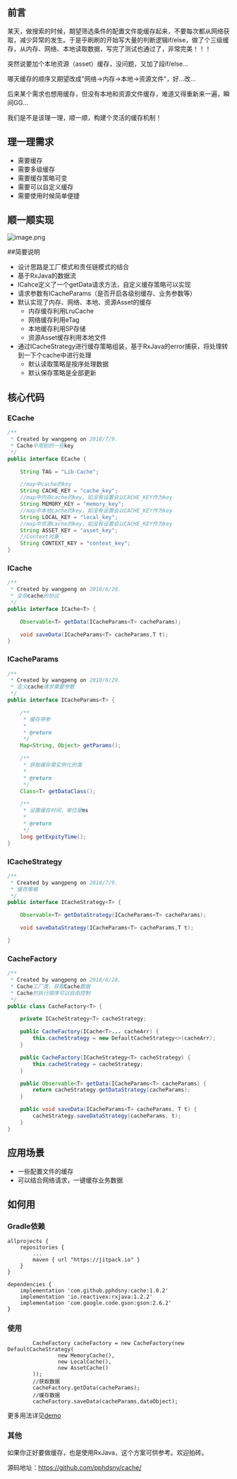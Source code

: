 ## 前言

某天，做搜索的时候，期望筛选条件的配置文件能缓存起来，不要每次都从网络获取，减少异常的发生。于是乎刷刷的开始写大量的判断逻辑if/else，做了个三级缓存，从内存、网络、本地读取数据，写完了测试也通过了，非常完美！！！

突然说要加个本地资源（asset）缓存，没问题，又加了段if/else...

哪天缓存的顺序又期望改成"网络->内存->本地->资源文件"，好...改...

后来某个需求也想用缓存，但没有本地和资源文件缓存，难道又得重新来一遍，瞬间GG...

我们是不是该理一理，顺一顺，构建个灵活的缓存机制！

## 理一理需求

-   需要缓存
-   需要多级缓存
-   需要缓存策略可变
-   需要可以自定义缓存
-   需要使用时候简单便捷

## 顺一顺实现
![image.png](https://upload-images.jianshu.io/upload_images/2014593-9db59bb04bde48b2.png?imageMogr2/auto-orient/strip%7CimageView2/2/w/1240)

##简要说明

-   设计思路是工厂模式和责任链模式的结合
-   基于RxJava的数据流
-   ICahce定义了一个getData请求方法，自定义缓存策略可以实现
-   请求参数有ICacheParams（是否开启各级别缓存、业务参数等）
-   默认实现了内存、网络、本地、资源Asset的缓存
    -   内存缓存利用LruCache
    -   网络缓存利用eTag
    -   本地缓存利用SP存储
    -   资源Asset缓存利用本地文件
-   通过ICacheStrategy进行缓存策略组装，基于RxJava的error捕获，将处理转到一下个cache中进行处理
    - 默认读取策略是按序处理数据
    - 默认保存策略是全部更新

## 核心代码

### ECache
```java
/**
 * Created by wangpeng on 2018/7/9.
 * Cache中用到的一些key
 */
public interface ECache {

    String TAG = "Lib-Cache";

    //map中cache的key
    String CACHE_KEY = "cache_key";
    //map中内存cache的key，如没有设置会以CACHE_KEY作为key
    String MEMORY_KEY = "memory_key";
    //map中本地cache的key，如没有设置会以CACHE_KEY作为key
    String LOCAL_KEY = "local_key";
    //map中资源cache的key，如没有设置会以CACHE_KEY作为key
    String ASSET_KEY = "asset_key";
    //Context对象
    String CONTEXT_KEY = "context_key";
}
```

### ICache

```java
/**
 * Created by wangpeng on 2018/6/28.
 * 全局cache的协议
 */
public interface ICache<T> {

    Observable<T> getData(ICacheParams<T> cacheParams);

    void saveData(ICacheParams<T> cacheParams,T t);
}
```

### ICacheParams

```java
/**
 * Created by wangpeng on 2018/6/29.
 * 定义cache请求需要参数
 */
public interface ICacheParams<T> {

    /**
     * 缓存带参
     *
     * @return
     */
    Map<String, Object> getParams();

    /**
     * 获取缓存需实例化的类
     *
     * @return
     */
    Class<T> getDataClass();

    /**
     * 设置缓存时间，单位是ms
     *
     * @return
     */
    long getExpityTime();
}
```
### ICacheStrategy
```java
/**
 * Created by wangpeng on 2018/7/9.
 * 缓存策略
 */
public interface ICacheStrategy<T> {

    Observable<T> getDataStrategy(ICacheParams<T> cacheParams);

    void saveDataStrategy(ICacheParams<T> cacheParams,T t);

}
```

### CacheFactory

```java
/**
 * Created by wangpeng on 2018/6/28.
 * Cache工厂类，获取Cache数据
 * Cache的执行顺序可以自由控制
 */
public class CacheFactory<T> {

    private ICacheStrategy<T> cacheStrategy;

    public CacheFactory(ICache<T>... cacheArr) {
        this.cacheStrategy = new DefaultCacheStrategy<>(cacheArr);
    }

    public CacheFactory(ICacheStrategy<T> cacheStrategy) {
        this.cacheStrategy = cacheStrategy;
    }

    public Observable<T> getData(ICacheParams<T> cacheParams) {
        return cacheStrategy.getDataStrategy(cacheParams);
    }

    public void saveData(ICacheParams<T> cacheParams, T t) {
        cacheStrategy.saveDataStrategy(cacheParams, t);
    }
}
```

## 应用场景

-   一些配置文件的缓存
-   可以结合网络请求，一键缓存业务数据

## 如何用

### Gradle依赖

```
allprojects {
    repositories {
        ...
        maven { url "https://jitpack.io" }
    }
}

dependencies {
    implementation 'com.github.pphdsny:cache:1.0.2'
    implementation 'io.reactivex:rxjava:1.2.2'
    implementation 'com.google.code.gson:gson:2.6.2'
}
```

### 使用

```
        CacheFactory cacheFactory = new CacheFactory(new DefaultCacheStrategy(
                new MemoryCache(),
                new LocalCache(),
                new AssetCache()
        ));
        //获取数据
        cacheFactory.getData(cacheParams);
        //缓存数据
        cacheFactory.saveData(cacheParams,dataObject);
```

更多用法详见[demo](https://github.com/pphdsny/cache/tree/master/app)

### 其他

如果你正好要做缓存，也是使用RxJava，这个方案可供参考。欢迎拍砖。

源码地址：https://github.com/pphdsny/cache/